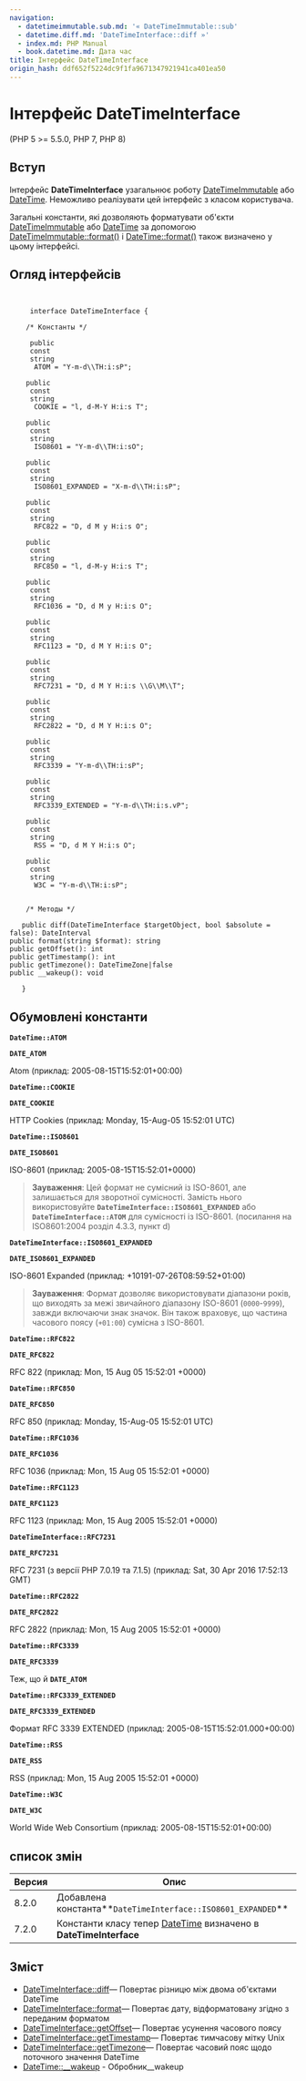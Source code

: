 ```yaml
---
navigation:
  - datetimeimmutable.sub.md: '« DateTimeImmutable::sub'
  - datetime.diff.md: 'DateTimeInterface::diff »'
  - index.md: PHP Manual
  - book.datetime.md: Дата час
title: Інтерфейс DateTimeInterface
origin_hash: ddf652f5224dc9f1fa9671347921941ca401ea50
---
```

# Інтерфейс DateTimeInterface

(PHP 5 >= 5.5.0, PHP 7, PHP 8)

## Вступ

Інтерфейс **DateTimeInterface** узагальнює роботу [DateTimeImmutable](class.datetimeimmutable.md) або [DateTime](class.datetime.md). Неможливо реалізувати цей інтерфейс з класом користувача.

Загальні константи, які дозволяють форматувати об'єкти [DateTimeImmutable](class.datetimeimmutable.md) або [DateTime](class.datetime.md) за допомогою [DateTimeImmutable::format()](datetime.format.md) і [DateTime::format()](datetime.format.md) також визначено у цьому інтерфейсі.

## Огляд інтерфейсів

```classsynopsis

    
     interface DateTimeInterface {

    /* Константы */
    
     public
     const
     string
      ATOM = "Y-m-d\\TH:i:sP";

    public
     const
     string
      COOKIE = "l, d-M-Y H:i:s T";

    public
     const
     string
      ISO8601 = "Y-m-d\\TH:i:sO";

    public
     const
     string
      ISO8601_EXPANDED = "X-m-d\\TH:i:sP";

    public
     const
     string
      RFC822 = "D, d M y H:i:s O";

    public
     const
     string
      RFC850 = "l, d-M-y H:i:s T";

    public
     const
     string
      RFC1036 = "D, d M y H:i:s O";

    public
     const
     string
      RFC1123 = "D, d M Y H:i:s O";

    public
     const
     string
      RFC7231 = "D, d M Y H:i:s \\G\\M\\T";

    public
     const
     string
      RFC2822 = "D, d M Y H:i:s O";

    public
     const
     string
      RFC3339 = "Y-m-d\\TH:i:sP";

    public
     const
     string
      RFC3339_EXTENDED = "Y-m-d\\TH:i:s.vP";

    public
     const
     string
      RSS = "D, d M Y H:i:s O";

    public
     const
     string
      W3C = "Y-m-d\\TH:i:sP";


    /* Методы */
    
   public diff(DateTimeInterface $targetObject, bool $absolute = false): DateInterval
public format(string $format): string
public getOffset(): int
public getTimestamp(): int
public getTimezone(): DateTimeZone|false
public __wakeup(): void

   }
```

## Обумовлені константи

**`DateTime::ATOM`**

**`DATE_ATOM`**

Atom (приклад: 2005-08-15T15:52:01+00:00)

**`DateTime::COOKIE`**

**`DATE_COOKIE`**

HTTP Cookies (приклад: Monday, 15-Aug-05 15:52:01 UTC)

**`DateTime::ISO8601`**

**`DATE_ISO8601`**

ISO-8601 (приклад: 2005-08-15T15:52:01+0000)

> **Зауваження**: Цей формат не сумісний із ISO-8601, але залишається для зворотної сумісності. Замість нього використовуйте **`DateTimeInterface::ISO8601_EXPANDED`** або **`DateTimeInterface::ATOM`** для сумісності із ISO-8601. (посилання на ISO8601:2004 розділ 4.3.3, пункт d)

**`DateTimeInterface::ISO8601_EXPANDED`**

**`DATE_ISO8601_EXPANDED`**

ISO-8601 Expanded (приклад: +10191-07-26T08:59:52+01:00)

> **Зауваження**: Формат дозволяє використовувати діапазони років, що виходять за межі звичайного діапазону ISO-8601 (`0000`\-`9999`), завжди включаючи знак значок. Він також враховує, що частина часового поясу (`+01:00`) сумісна з ISO-8601.

**`DateTime::RFC822`**

**`DATE_RFC822`**

RFC 822 (приклад: Mon, 15 Aug 05 15:52:01 +0000)

**`DateTime::RFC850`**

**`DATE_RFC850`**

RFC 850 (приклад: Monday, 15-Aug-05 15:52:01 UTC)

**`DateTime::RFC1036`**

**`DATE_RFC1036`**

RFC 1036 (приклад: Mon, 15 Aug 05 15:52:01 +0000)

**`DateTime::RFC1123`**

**`DATE_RFC1123`**

RFC 1123 (приклад: Mon, 15 Aug 2005 15:52:01 +0000)

**`DateTimeInterface::RFC7231`**

**`DATE_RFC7231`**

RFC 7231 (з версії PHP 7.0.19 та 7.1.5) (приклад: Sat, 30 Apr 2016 17:52:13 GMT)

**`DateTime::RFC2822`**

**`DATE_RFC2822`**

RFC 2822 (приклад: Mon, 15 Aug 2005 15:52:01 +0000)

**`DateTime::RFC3339`**

**`DATE_RFC3339`**

Теж, що й **`DATE_ATOM`**

**`DateTime::RFC3339_EXTENDED`**

**`DATE_RFC3339_EXTENDED`**

Формат RFC 3339 EXTENDED (приклад: 2005-08-15T15:52:01.000+00:00)

**`DateTime::RSS`**

**`DATE_RSS`**

RSS (приклад: Mon, 15 Aug 2005 15:52:01 +0000)

**`DateTime::W3C`**

**`DATE_W3C`**

World Wide Web Consortium (приклад: 2005-08-15T15:52:01+00:00)

## список змін

| Версия | Опис |
| --- | --- |
| 8.2.0 | Добавлена константа\*\*`DateTimeInterface::ISO8601_EXPANDED`\*\* |
| 7.2.0 | Константи класу тепер [DateTime](class.datetime.md) визначено в **DateTimeInterface** |

## Зміст

-   [DateTimeInterface::diff](datetime.diff.md)— Повертає різницю між двома об'єктами DateTime
-   [DateTimeInterface::format](datetime.format.md)— Повертає дату, відформатовану згідно з переданим форматом
-   [DateTimeInterface::getOffset](datetime.getoffset.md)— Повертає усунення часового поясу
-   [DateTimeInterface::getTimestamp](datetime.gettimestamp.md)— Повертає тимчасову мітку Unix
-   [DateTimeInterface::getTimezone](datetime.gettimezone.md)— Повертає часовий пояс щодо поточного значення DateTime
-   [DateTime::\_\_wakeup](datetime.wakeup.md) \- Обробник\_\_wakeup
